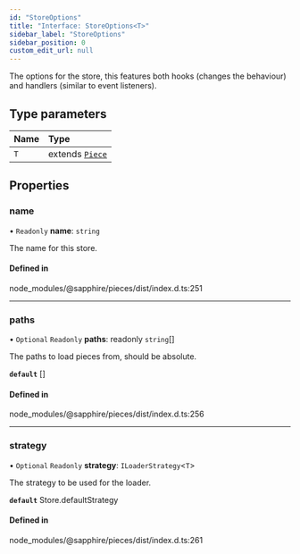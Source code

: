```yaml
---
id: "StoreOptions"
title: "Interface: StoreOptions<T>"
sidebar_label: "StoreOptions"
sidebar_position: 0
custom_edit_url: null
---
```


The options for the store, this features both hooks (changes the behaviour) and handlers (similar to event listeners).

## Type parameters

| Name | Type |
| :------ | :------ |
| `T` | extends [`Piece`](../classes/Piece) |

## Properties

### name

• `Readonly` **name**: `string`

The name for this store.

#### Defined in

node_modules/@sapphire/pieces/dist/index.d.ts:251

___

### paths

• `Optional` `Readonly` **paths**: readonly `string`[]

The paths to load pieces from, should be absolute.

**`default`** []

#### Defined in

node_modules/@sapphire/pieces/dist/index.d.ts:256

___

### strategy

• `Optional` `Readonly` **strategy**: `ILoaderStrategy`<`T`\>

The strategy to be used for the loader.

**`default`** Store.defaultStrategy

#### Defined in

node_modules/@sapphire/pieces/dist/index.d.ts:261
